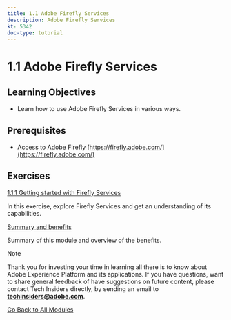 ```yaml
---
title: 1.1 Adobe Firefly Services
description: Adobe Firefly Services
kt: 5342
doc-type: tutorial
---
```

# 1.1 Adobe Firefly Services

## Learning Objectives

- Learn how to use Adobe Firefly Services in various ways.

## Prerequisites

- Access to Adobe Firefly [https://firefly.adobe.com/](https://firefly.adobe.com/)

## Exercises

[1.1.1 Getting started with Firefly Services](./ex1.md)

In this exercise, explore Firefly Services and get an understanding of its capabilities.

[Summary and benefits](./summary.md)

Summary of this module and overview of the benefits.

>[!NOTE]
>
>Thank you for investing your time in learning all there is to know about Adobe Experience Platform and its applications. If you have questions, want to share general feedback of have suggestions on future content, please contact Tech Insiders directly, by sending an email to **techinsiders@adobe.com**.

[Go Back to All Modules](../../../overview.md)
